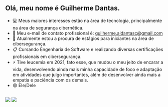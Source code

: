 ## Olá, meu nome é Guilherme Dantas.
- :computer: Meus maiores interesses estão na área de tecnologia, principalmente na área de segurança cibernética.
- :e-mail: Meu e-mail de contato profissional é: guilherme.aldantasc@gmail.com
- :loudspeaker: Atualmente estou a procura de estágios para iniciantes na área de cibersegurança.
- :clipboard: Cursando Engenharia de Software e realizando diversas certificações profissionais em cibersegurança.
- ⚡ Tive leucemia em 2021, fato esse, que mudou o meu jeito de encarar a vida, 
desenvolvendo ainda mais minha capacidade de foco e adaptação em atividades que julgo 
importantes, além de desenvolver ainda mais a empatia e paciência com os demais.
- 😄 Ele/Dele
##
<div> 
 <a href = "mailto:gui.aldantasc@gmail.com"><img src="https://img.shields.io/badge/-Gmail-%23333?style=for-the-badge&logo=gmail&logoColor=white" target="_blank"></a>
  <a href="https://www.linkedin.com/in/guialdantasc-45875016a" target="_blank"><img src="https://img.shields.io/badge/-LinkedIn-%230077B5?style=for-the-badge&logo=linkedin&logoColor=white" target="_blank"></a> 
  
</div>

